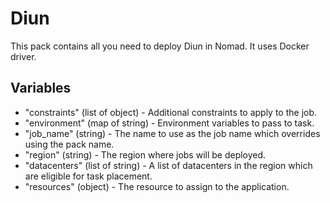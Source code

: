 # Diun

This pack contains all you need to deploy Diun in Nomad. It uses Docker driver.

## Variables

- "constraints" (list of object) - Additional constraints to apply to the job.
- "environment" (map of string) - Environment variables to pass to task.
- "job_name" (string) - The name to use as the job name which overrides using the pack name.
- "region" (string) - The region where jobs will be deployed.
- "datacenters" (list of string) - A list of datacenters in the region which are eligible for task placement.
- "resources" (object) - The resource to assign to the application.
